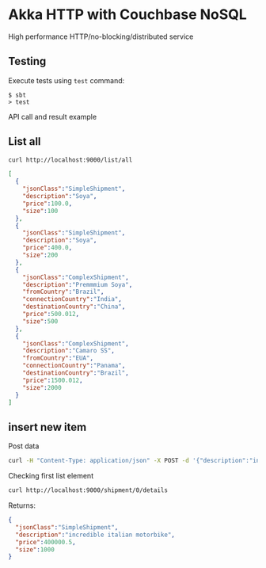 # Akka HTTP with Couchbase NoSQL

High performance HTTP/no-blocking/distributed service

## Testing

Execute tests using `test` command:

```
$ sbt
> test
```

API call and result example

## List all

```bash
curl http://localhost:9000/list/all
```

```json
[
  {
    "jsonClass":"SimpleShipment",
    "description":"Soya",
    "price":100.0,
    "size":100
  },
  {
    "jsonClass":"SimpleShipment",
    "description":"Soya",
    "price":400.0,
    "size":200
  },
  {
    "jsonClass":"ComplexShipment",
    "description":"Premmmium Soya",
    "fromCountry":"Brazil",
    "connectionCountry":"India",
    "destinationCountry":"China",
    "price":500.012,
    "size":500
  },
  {
    "jsonClass":"ComplexShipment",
    "description":"Camaro SS",
    "fromCountry":"EUA",
    "connectionCountry":"Panama",
    "destinationCountry":"Brazil",
    "price":1500.012,
    "size":2000
  }
]
```

## insert new item

Post data
```bash
curl -H "Content-Type: application/json" -X POST -d '{"description":"incredible itian motorbike","price":400000.50, "size": 1000}' http://localhost:9000/shipment/new
```

Checking first list element
```bash
curl http://localhost:9000/shipment/0/details
```

Returns:
```json
{
  "jsonClass":"SimpleShipment",
  "description":"incredible italian motorbike",
  "price":400000.5,
  "size":1000
}
```